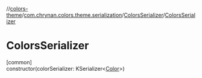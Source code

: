 //[colors-theme](../../../index.md)/[com.chrynan.colors.theme.serialization](../index.md)/[ColorsSerializer](index.md)/[ColorsSerializer](-colors-serializer.md)

# ColorsSerializer

[common]\
constructor(colorSerializer: KSerializer&lt;[Color](../../../../colors-core/colors-core/com.chrynan.colors/-color/index.md)&gt;)
